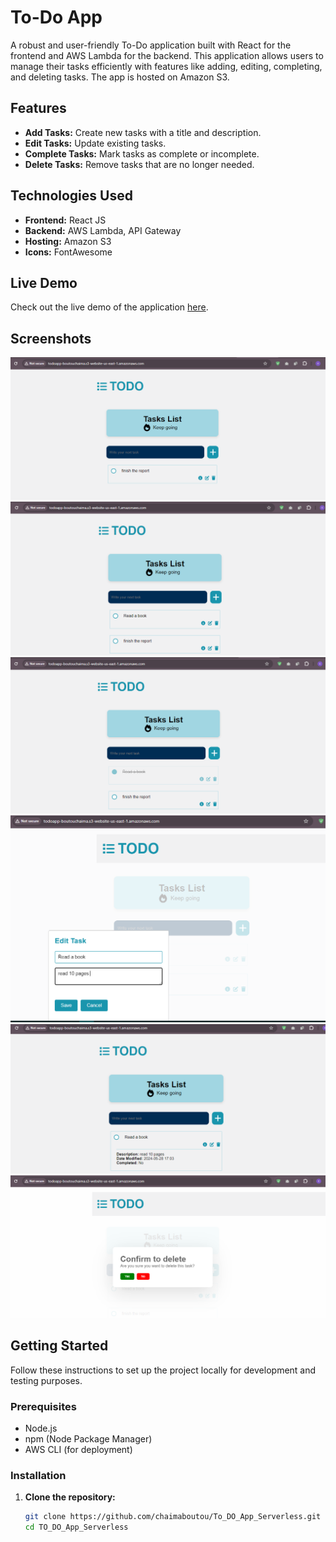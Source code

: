 # To-Do App

A robust and user-friendly To-Do application built with React for the frontend and AWS Lambda for the backend. This application allows users to manage their tasks efficiently with features like adding, editing, completing, and deleting tasks. The app is hosted on Amazon S3.

## Features

- **Add Tasks:** Create new tasks with a title and description.
- **Edit Tasks:** Update existing tasks.
- **Complete Tasks:** Mark tasks as complete or incomplete.
- **Delete Tasks:** Remove tasks that are no longer needed.


## Technologies Used

- **Frontend:** React JS
- **Backend:** AWS Lambda, API Gateway
- **Hosting:** Amazon S3
- **Icons:** FontAwesome

## Live Demo

Check out the live demo of the application [here](http://todoapp-boutouchaima.s3-website-us-east-1.amazonaws.com).

## Screenshots

![Screenshot 1](./screenshots/screenshot1.png)
![Screenshot 1](./screenshots/screenshot2.png)
![Screenshot 1](./screenshots/screenshot3.png)
![Screenshot 1](./screenshots/screenshot4.png)
![Screenshot 1](./screenshots/screenshot5.png)
![Screenshot 1](./screenshots/screenshot6.png)

## Getting Started

Follow these instructions to set up the project locally for development and testing purposes.

### Prerequisites

- Node.js
- npm (Node Package Manager)
- AWS CLI (for deployment)

### Installation

1. **Clone the repository:**

   ```bash
   git clone https://github.com/chaimaboutou/To_DO_App_Serverless.git
   cd TO_DO_App_Serverless

